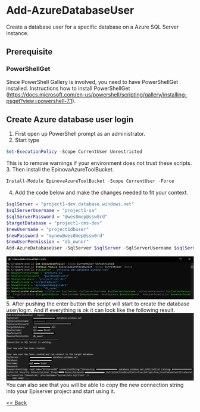 # Add-AzureDatabaseUser
Create a database user for a specific database on a Azure SQL Server instance.

## Prerequisite
### PowerShellGet
Since PowerShell Gallery is involved, you need to have PowerShellGet installed. Instructions how to install PowerShellGet (https://docs.microsoft.com/en-us/powershell/scripting/gallery/installing-psget?view=powershell-7.1).
## Create Azure database user login
1.	First open up PowerShell prompt as an administrator.
2.	Start type 
```powershell
Set-ExecutionPolicy -Scope CurrentUser Unrestricted
```
This is to remove warnings if your environment does not trust these scripts.  
3.	Then install the EpinovaAzureToolBucket. 
```powershell
Install-Module EpinovaAzureToolBucket -Scope CurrentUser -Force
```  
4.	Add the code below and make the changes needed to fit your context.
```powershell
$sqlServer = "project1-dev.database.windows.net"
$sqlServerUsername = "project1-sa"
$sqlServerPassword = "@wes0mep@ssw0rd"
$targetDatabase = "project1-cms-dev"
$newUsername = "project1dbuser"
$newPassword = "mynew@wes0mep@ssw0rd"
$newUserPermission = "db_owner"
Add-AzureDatabaseUser -SqlServer $sqlServer -SqlServerUsername $sqlServerUsername -SqlServerPassword $sqlServerPassword -TargetDatabase $targetDatabase -NewUsername $newUsername -NewPassword $newPassword  -NewUserPermission $newUserPermission
```
![PowerShell script](PsScript.jpg)  
5.	After pushing the enter button the script will start to create the database user/login. And if everything is ok it can look like the following result.
![PowerShell result](PsResult.jpg)  
You can also see that you will be able to copy the new connection string into your Episerver project and start using it.


[<< Back](..\..\README.md)